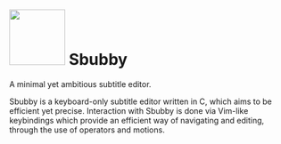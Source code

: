 # <img src="https://i.imgur.com/LiCHcgF.png" width="100"> Sbubby
A minimal yet ambitious subtitle editor.

Sbubby is a keyboard-only subtitle editor written in C, which aims to be efficient yet precise. Interaction with Sbubby is done via Vim-like keybindings which provide an efficient way of navigating and editing, through the use of operators and motions.

